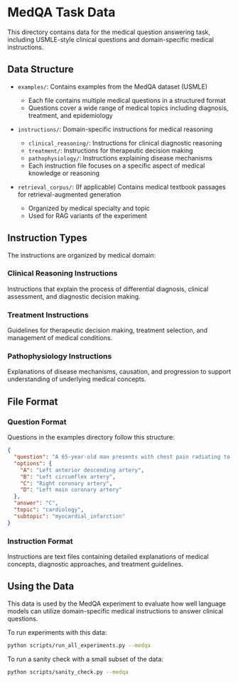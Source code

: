 # MedQA Task Data

This directory contains data for the medical question answering task, including USMLE-style clinical questions and domain-specific medical instructions.

## Data Structure

- `examples/`: Contains examples from the MedQA dataset (USMLE)
  - Each file contains multiple medical questions in a structured format
  - Questions cover a wide range of medical topics including diagnosis, treatment, and epidemiology

- `instructions/`: Domain-specific instructions for medical reasoning
  - `clinical_reasoning/`: Instructions for clinical diagnostic reasoning
  - `treatment/`: Instructions for therapeutic decision making
  - `pathophysiology/`: Instructions explaining disease mechanisms
  - Each instruction file focuses on a specific aspect of medical knowledge or reasoning

- `retrieval_corpus/`: (If applicable) Contains medical textbook passages for retrieval-augmented generation
  - Organized by medical specialty and topic
  - Used for RAG variants of the experiment

## Instruction Types

The instructions are organized by medical domain:

### Clinical Reasoning Instructions
Instructions that explain the process of differential diagnosis, clinical assessment, and diagnostic decision making.

### Treatment Instructions
Guidelines for therapeutic decision making, treatment selection, and management of medical conditions.

### Pathophysiology Instructions
Explanations of disease mechanisms, causation, and progression to support understanding of underlying medical concepts.

## File Format

### Question Format
Questions in the examples directory follow this structure:
```json
{
  "question": "A 65-year-old man presents with chest pain radiating to the left arm. ECG shows ST elevation in leads II, III, and aVF. Which artery is most likely occluded?",
  "options": {
    "A": "Left anterior descending artery",
    "B": "Left circumflex artery",
    "C": "Right coronary artery",
    "D": "Left main coronary artery"
  },
  "answer": "C",
  "topic": "cardiology",
  "subtopic": "myocardial_infarction"
}
```

### Instruction Format
Instructions are text files containing detailed explanations of medical concepts, diagnostic approaches, and treatment guidelines.

## Using the Data

This data is used by the MedQA experiment to evaluate how well language models can utilize domain-specific medical instructions to answer clinical questions.

To run experiments with this data:
```bash
python scripts/run_all_experiments.py --medqa
```

To run a sanity check with a small subset of the data:
```bash
python scripts/sanity_check.py --medqa
``` 